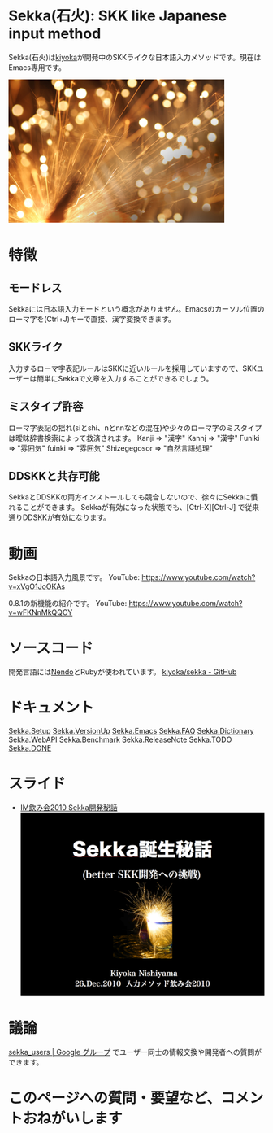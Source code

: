 # Sekka(石火): SKK like Japanese input method
Sekka(石火)は[kiyoka](kiyoka)が開発中のSKKライクな日本語入力メソッドです。現在はEmacs専用です。

![img](img/iStock_000016378483XSmall.jpg)

# 特徴
## モードレス
Sekkaには日本語入力モードという概念がありません。Emacsのカーソル位置のローマ字を(Ctrl+J)キーで直接、漢字変換できます。

## SKKライク
入力するローマ字表記ルールはSKKに近いルールを採用していますので、SKKユーザーは簡単にSekkaで文章を入力することができるでしょう。

## ミスタイプ許容
ローマ字表記の揺れ(siとshi、nとnnなどの混在)や少々のローマ字のミスタイプは曖昧辞書検索によって救済されます。
 Kanji    => "漢字"            Kannj    => "漢字"
 Funiki   => "雰囲気"          fuinki   => "雰囲気"
 Shizegegosor => "自然言語処理"

## DDSKKと共存可能
SekkaとDDSKKの両方インストールしても競合しないので、徐々にSekkaに慣れることができます。
Sekkaが有効になった状態でも、[Ctrl-X][Ctrl-J] で従来通りDDSKKが有効になります。


# 動画
Sekkaの日本語入力風景です。
 YouTube: https://www.youtube.com/watch?v=xVgO1JoOKAs

0.8.1の新機能の紹介です。
 YouTube: https://www.youtube.com/watch?v=wFKNnMkQQOY


# ソースコード
開発言語には[Nendo](Nendo)とRubyが使われています。
[kiyoka/sekka - GitHub](http://github.com/kiyoka/sekka)


# ドキュメント
[Sekka.Setup](Sekka.Setup)
[Sekka.VersionUp](Sekka.VersionUp)
[Sekka.Emacs](Sekka.Emacs)
[Sekka.FAQ](Sekka.FAQ)
[Sekka.Dictionary](Sekka.Dictionary)
[Sekka.WebAPI](Sekka.WebAPI)
[Sekka.Benchmark](Sekka.Benchmark)
[Sekka.ReleaseNote](Sekka.ReleaseNote)
[Sekka.TODO](Sekka.TODO)
[Sekka.DONE](Sekka.DONE)


# スライド
- [IM飲み会2010 Sekka開発秘話](http://www.slideshare.net/KiyokaNishiyama/im2010-sekka)
    ![](img/InputMethodNomikai2010_Sekka.page1.png)


# 議論
[sekka_users | Google グループ](http://groups.google.com/group/sekka_users?hl=ja) でユーザー同士の情報交換や開発者への質問ができます。


# このページへの質問・要望など、コメントおねがいします
<!-- Comments section -->
